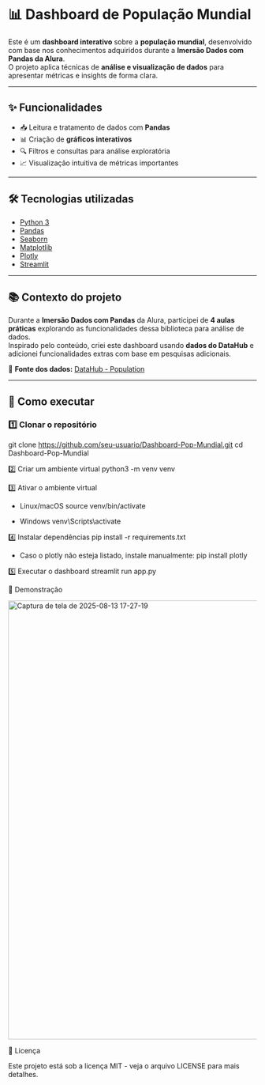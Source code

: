 # 📊 Dashboard de População Mundial

Este é um **dashboard interativo** sobre a **população mundial**, desenvolvido com base nos conhecimentos adquiridos durante a **Imersão Dados com Pandas da Alura**.  
O projeto aplica técnicas de **análise e visualização de dados** para apresentar métricas e insights de forma clara.

---

## ✨ Funcionalidades
- 📥 Leitura e tratamento de dados com **Pandas**  
- 📊 Criação de **gráficos interativos**  
- 🔍 Filtros e consultas para análise exploratória  
- 📈 Visualização intuitiva de métricas importantes  

---

## 🛠 Tecnologias utilizadas
- [Python 3](https://www.python.org/)
- [Pandas](https://pandas.pydata.org/)
- [Seaborn](https://seaborn.pydata.org/)
- [Matplotlib](https://matplotlib.org/)
- [Plotly](https://plotly.com/)
- [Streamlit](https://streamlit.io/)

---

## 📚 Contexto do projeto
Durante a **Imersão Dados com Pandas** da Alura, participei de **4 aulas práticas** explorando as funcionalidades dessa biblioteca para análise de dados.  
Inspirado pelo conteúdo, criei este dashboard usando **dados do DataHub** e adicionei funcionalidades extras com base em pesquisas adicionais.

📂 **Fonte dos dados:** [DataHub - Population](https://datahub.io/core/population)

---

## 🚀 Como executar

### 1️⃣ Clonar o repositório
git clone https://github.com/seu-usuario/Dashboard-Pop-Mundial.git
cd Dashboard-Pop-Mundial

2️⃣ Criar um ambiente virtual
python3 -m venv venv

3️⃣ Ativar o ambiente virtual

- Linux/macOS
  source venv/bin/activate

- Windows
  venv\Scripts\activate

4️⃣ Instalar dependências
pip install -r requirements.txt

- Caso o plotly não esteja listado, instale manualmente:
pip install plotly

5️⃣ Executar o dashboard
streamlit run app.py

📸 Demonstração

<img width="1603" height="888" alt="Captura de tela de 2025-08-13 17-27-19" src="https://github.com/user-attachments/assets/e1f2c2a0-87a2-40d7-944b-c481a6b9c291" />

📄 Licença

Este projeto está sob a licença MIT - veja o arquivo LICENSE para mais detalhes.
